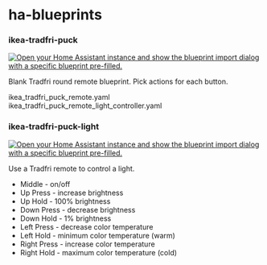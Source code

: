 # ha-blueprints

### ikea-tradfri-puck

[![Open your Home Assistant instance and show the blueprint import dialog with a specific blueprint pre-filled.](https://my.home-assistant.io/badges/blueprint_import.svg)](https://my.home-assistant.io/redirect/blueprint_import/?blueprint_url=)

Blank Tradfri round remote blueprint. Pick actions for each button.

ikea_tradfri_puck_remote.yaml
ikea_tradfri_puck_remote_light_controller.yaml

### ikea-tradfri-puck-light

[![Open your Home Assistant instance and show the blueprint import dialog with a specific blueprint pre-filled.](https://my.home-assistant.io/badges/blueprint_import.svg)](https://my.home-assistant.io/redirect/blueprint_import/?blueprint_url=)

Use a Tradfri remote to control a light.
<ul>
    <li>Middle - on/off</li>
    <li>Up Press - increase brightness</li>
    <li>Up Hold - 100% brightness</li>
    <li>Down Press - decrease brightness</li>
    <li>Down Hold - 1% brightness</li>
    <li>Left Press - decrease color temperature</li>
    <li>Left Hold - minimum color temperature (warm)</li>
    <li>Right Press - increase color temperature</li>
    <li>Right Hold - maximum color temperature (cold)</li>
</ul>

